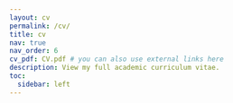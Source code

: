 ```yaml
---
layout: cv
permalink: /cv/
title: cv
nav: true
nav_order: 6
cv_pdf: CV.pdf # you can also use external links here
description: View my full academic curriculum vitae.
toc:
  sidebar: left
---
```

